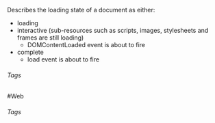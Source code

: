 Describes the loading state of a document as either:
- loading
- interactive (sub-resources such as scripts, images, stylesheets and frames are still loading)
	- DOMContentLoaded event is about to fire
- complete
	- load event is about to fire

###### Tags
#Web 

###### Tags